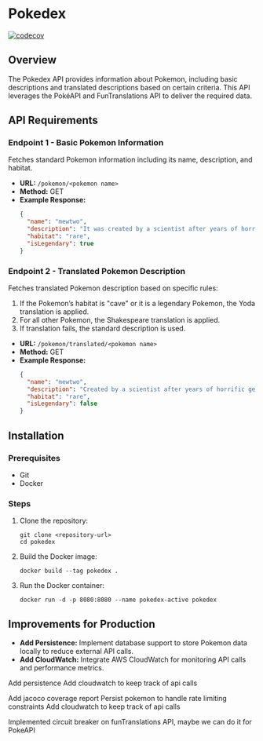 # Pokedex
[![codecov](https://codecov.io/gh/edoardoruffoli/pokedex/branch/main/graph/badge.svg)](https://codecov.io/gh/edoardoruffoli/pokedex)

## Overview

The Pokedex API provides information about Pokemon, including basic descriptions and translated descriptions based on certain criteria. 
This API leverages the PokéAPI and FunTranslations API to deliver the required data.

## API Requirements

### Endpoint 1 - Basic Pokemon Information

Fetches standard Pokemon information including its name, description, and habitat.

- **URL:** `/pokemon/<pokemon name>`
- **Method:** GET
- **Example Response:**
  ```json
  {
    "name": "mewtwo",
    "description": "It was created by a scientist after years of horrific gene splicing and DNA engineering experiments.",
    "habitat": "rare",
    "isLegendary": true
  }
  ```

### Endpoint 2 - Translated Pokemon Description

Fetches translated Pokemon description based on specific rules:
1. If the Pokemon’s habitat is "cave" or it is a legendary Pokemon, the Yoda translation is applied.
2. For all other Pokemon, the Shakespeare translation is applied.
3. If translation fails, the standard description is used.

- **URL:** `/pokemon/translated/<pokemon name>`
- **Method:** GET
- **Example Response:**
  ```json
  {
    "name": "mewtwo",
    "description": "Created by a scientist after years of horrific gene splicing and DNA engineering experiments, it was.",
    "habitat": "rare",
    "isLegendary": false
  }
  ```

## Installation

### Prerequisites

- Git
- Docker

### Steps

1. Clone the repository:
   ```shell
   git clone <repository-url>
   cd pokedex
   ```
2. Build the Docker image:
   ```shell
   docker build --tag pokedex .
   ```
3. Run the Docker container:
   ```shell
   docker run -d -p 8080:8080 --name pokedex-active pokedex
   ```

## Improvements for Production

- **Add Persistence:** Implement database support to store Pokemon data locally to reduce external API calls.
- **Add CloudWatch:** Integrate AWS CloudWatch for monitoring API calls and performance metrics.


Add persistence
Add cloudwatch to keep track of api calls

Add jacoco coverage report
Persist pokemon to handle rate limiting constraints
Add cloudwatch to keep track of api calls

Implemented circuit breaker on funTranslations API, maybe we can do it for PokeAPI
